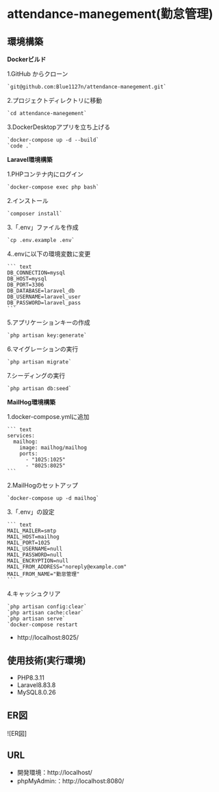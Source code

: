 # attendance-manegement(勤怠管理)  


## 環境構築  


**Dockerビルド**  

  1.GitHub からクローン  

    `git@github.com:Blue1127n/attendance-manegement.git`   

  2.プロジェクトディレクトリに移動  

    `cd attendance-manegement`  

  3.DockerDesktopアプリを立ち上げる  

    `docker-compose up -d --build`  
    `code .`  


**Laravel環境構築**  

  1.PHPコンテナ内にログイン  

    `docker-compose exec php bash`  

  2.インストール  

    `composer install`  

  3.「.env」ファイルを作成  

    `cp .env.example .env`  

  4..envに以下の環境変数に変更  

    ``` text  
    DB_CONNECTION=mysql
    DB_HOST=mysql
    DB_PORT=3306
    DB_DATABASE=laravel_db
    DB_USERNAME=laravel_user
    DB_PASSWORD=laravel_pass
    ```  

  5.アプリケーションキーの作成  

    `php artisan key:generate`  

  6.マイグレーションの実行  

    `php artisan migrate`  

  7.シーディングの実行  

    `php artisan db:seed`  


**MailHog環境構築**  

  1.docker-compose.ymlに追加  

    ``` text  
    services:
      mailhog:
        image: mailhog/mailhog
        ports:
          - "1025:1025"
          - "8025:8025"
    ```  

  2.MailHogのセットアップ  

    `docker-compose up -d mailhog`  

  3.「.env」の設定  

    ``` text  
    MAIL_MAILER=smtp
    MAIL_HOST=mailhog
    MAIL_PORT=1025
    MAIL_USERNAME=null
    MAIL_PASSWORD=null
    MAIL_ENCRYPTION=null
    MAIL_FROM_ADDRESS="noreply@example.com"
    MAIL_FROM_NAME="勤怠管理"
    ```  

  4.キャッシュクリア  

    `php artisan config:clear`  
    `php artisan cache:clear`  
    `php artisan serve`  
    `docker-compose restart

- http://localhost:8025/


## 使用技術(実行環境)  

- PHP8.3.11  
- Laravel8.83.8  
- MySQL8.0.26  


## ER図  

![ER図]  


## URL  

- 開発環境：http://localhost/  
- phpMyAdmin:：http://localhost:8080/  
